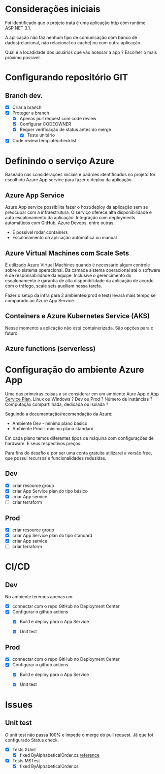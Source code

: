 # Considerações iniciais

Foi identificado que o projeto trata é uma aplicação http com runtime ASP.NET 3.1.

A aplicação não faz nenhum tipo de comunicação com banco de dados(relacional, não relacional ou cache) ou com outra aplicação.

Qual é a locadidade dos usuários que vão acessar a app ?  Escolher o mais próximo possível.


# Configurando repositório GIT

## Branch dev.

- [x] Criar a branch
- [x] Proteger a branch
  - [x] Apenas pull request com code review
  - [x] Configurar CODEOWNER
  - [x] Requer verificação de status antes do merge
    - [x] Teste unitário    
- [x] Code review template/checklist

# Definindo o serviço Azure

Baseado nas considerações iniciais e padrões identificados no projeto foi escolhido Azure App service para fazer o deploy da aplicação.

## Azure App Service

Azure App service possibilita fazer o host/deploy da aplicação sem se preocupar com a infraestrutura. O serviço oferece alta disponibilidade e auto escalonamento da aplicação. Integração com deployments automáticos com GitHub, Azure Devops, entre outras.

* É possível rodar containers
* Escalonamento da aplicação automática ou manual
  

## Azure Virtual Machines com Scale Sets

É utilizado Azure Virtual Machines quando é necessário algum controle sobre o sistema operacional. Da camada sistema operacional até o software é de responsabilidade da equipe. Inclusive o gerencimento do escalonamento e garantia de alta disponibilidade da aplicação de acordo com o tráfego, scale sets auxiliam nessa tarefa.

Fazer o setup da infra para 2 ambientes(prod e test) levará mais tempo se comparado ao Azure App Service.

## Conteiners e Azure Kubernetes Service (AKS)

Nesse momento a aplicação não está containerizada. São opções para o futuro.

## Azure functions (serverless)



# Configuração do ambiente Azure App

Uma das primeiras coisas a se considerar em um ambiente Aure App é [App Service Plan](https://azure.microsoft.com/en-us/pricing/details/app-service/windows/#pricing). Linux ou Windows ? Dev ou Prod ? Número de instâncias ? Computação compartilhada, dedicada ou isolada ?

Seguindo a documentação/recomendação da Azure:  
* Ambiente Dev - mínimo plano básico
* Ambiente Prod - mínimo plano standard

Em cada plano temos diferentes tipos de máquina com configurações de hardware. E seus respectivos preços.

Para fins do desafio e por ser uma conta gratuita utilizarei a versão free, que possui recursos e funcionalidades reduzidas.

## Dev
- [x] criar resource group
- [x] criar App Service plan do tipo básico
- [x] criar App service  
- [ ] criar terraform 
## Prod
- [x] criar resource group
- [x] criar App Service plan do tipo standard
- [x] criar App service  
- [ ] criar terraform

# CI/CD

## Dev
No ambiente teremos apenas um 


- [x] connectar com o repo GitHub no Deployment Center
- [x] Configurar o github actions
  - [x] Build e deploy para o App Service
  - [x] Unit test


## Prod
- [x] connectar com o repo GitHub no Deployment Center
- [x] Configurar o github actions
  - [x] Build e deploy para o App Service
  - [x] Unit test


# Issues

## Unit test
O unit test não passa 100% e impede o merge do pull request. Já que foi configurado Status check.

- [X] Tests.XUnit
  - [x] fixed ByAlphabeticalOrder.cs [reference](https://github.com/dotnet/samples/blob/main/csharp/unit-testing/XUnit.TestProject/ByAlphabeticalOrder.cs)
- [x] Tests.MSTest
  - [x] fixed ByAlphabeticalOrder.cs